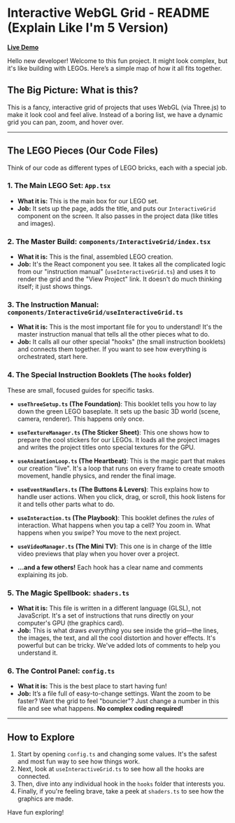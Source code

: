 # Interactive WebGL Grid - README (Explain Like I'm 5 Version)

**[Live Demo](https://top-screens-057770.framer.app/)**

Hello new developer! Welcome to this fun project. It might look complex, but it's like building with LEGOs. Here’s a simple map of how it all fits together.

## The Big Picture: What is this?

This is a fancy, interactive grid of projects that uses WebGL (via Three.js) to make it look cool and feel alive. Instead of a boring list, we have a dynamic grid you can pan, zoom, and hover over.

---

## The LEGO Pieces (Our Code Files)

Think of our code as different types of LEGO bricks, each with a special job.

### 1. The Main LEGO Set: `App.tsx`
- **What it is:** This is the main box for our LEGO set.
- **Job:** It sets up the page, adds the title, and puts our `InteractiveGrid` component on the screen. It also passes in the project data (like titles and images).

### 2. The Master Build: `components/InteractiveGrid/index.tsx`
- **What it is:** This is the final, assembled LEGO creation.
- **Job:** It's the React component you see. It takes all the complicated logic from our "instruction manual" (`useInteractiveGrid.ts`) and uses it to render the grid and the "View Project" link. It doesn't do much thinking itself; it just shows things.

### 3. The Instruction Manual: `components/InteractiveGrid/useInteractiveGrid.ts`
- **What it is:** This is the most important file for you to understand! It's the master instruction manual that tells all the other pieces what to do.
- **Job:** It calls all our other special "hooks" (the small instruction booklets) and connects them together. If you want to see how everything is orchestrated, start here.

### 4. The Special Instruction Booklets (The `hooks` folder)
These are small, focused guides for specific tasks.

-   **`useThreeSetup.ts` (The Foundation)**: This booklet tells you how to lay down the green LEGO baseplate. It sets up the basic 3D world (scene, camera, renderer). This happens only once.

-   **`useTextureManager.ts` (The Sticker Sheet)**: This one shows how to prepare the cool stickers for our LEGOs. It loads all the project images and writes the project titles onto special textures for the GPU.

-   **`useAnimationLoop.ts` (The Heartbeat)**: This is the magic part that makes our creation "live". It's a loop that runs on every frame to create smooth movement, handle physics, and render the final image.

-   **`useEventHandlers.ts` (The Buttons & Levers)**: This explains how to handle user actions. When you click, drag, or scroll, this hook listens for it and tells other parts what to do.

-   **`useInteraction.ts` (The Playbook)**: This booklet defines the *rules* of interaction. What happens when you tap a cell? You zoom in. What happens when you swipe? You move to the next project.

-   **`useVideoManager.ts` (The Mini TV)**: This one is in charge of the little video previews that play when you hover over a project.

-   **...and a few others!** Each hook has a clear name and comments explaining its job.

### 5. The Magic Spellbook: `shaders.ts`
- **What it is:** This file is written in a different language (GLSL), not JavaScript. It's a set of instructions that runs directly on your computer's GPU (the graphics card).
- **Job:** This is what draws *everything* you see inside the grid—the lines, the images, the text, and all the cool distortion and hover effects. It's powerful but can be tricky. We've added lots of comments to help you understand it.

### 6. The Control Panel: `config.ts`
- **What it is:** This is the best place to start having fun!
- **Job:** It’s a file full of easy-to-change settings. Want the zoom to be faster? Want the grid to feel "bouncier"? Just change a number in this file and see what happens. **No complex coding required!**

---

## How to Explore
1.  Start by opening `config.ts` and changing some values. It's the safest and most fun way to see how things work.
2.  Next, look at `useInteractiveGrid.ts` to see how all the hooks are connected.
3.  Then, dive into any individual hook in the `hooks` folder that interests you.
4.  Finally, if you're feeling brave, take a peek at `shaders.ts` to see how the graphics are made.

Have fun exploring!